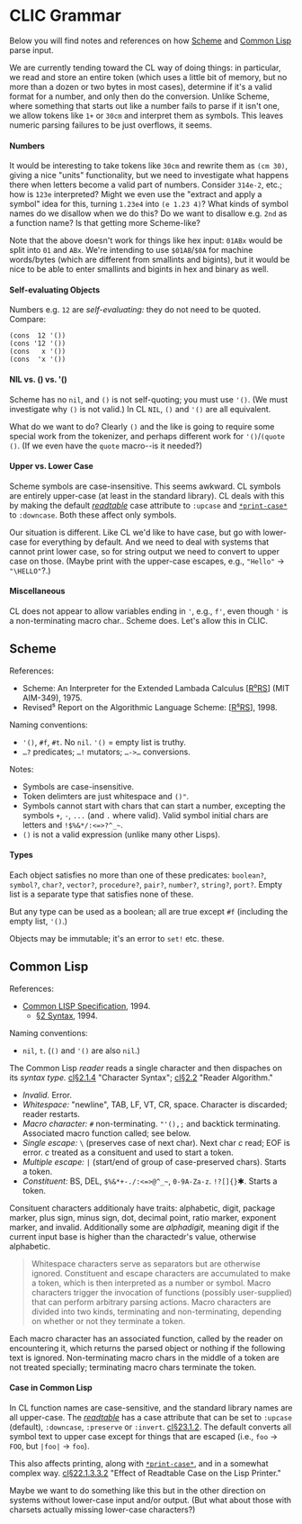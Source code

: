 CLIC Grammar
============

Below you will find notes and references on how [Scheme][R⁵RS] and
[Common Lisp][cl] parse input.

We are currently tending toward the CL way of doing things: in particular,
we read and store an entire token (which uses a little bit of memory, but
no more than a dozen or two bytes in most cases), determine if it's a valid
format for a number, and only then do the conversion. Unlike Scheme, where
something that starts out like a number fails to parse if it isn't one, we
allow tokens like `1+` or `30cm` and interpret them as symbols. This leaves
numeric parsing failures to be just overflows, it seems.

#### Numbers

It would be interesting to take tokens like `30cm` and rewrite them as `(cm
30)`, giving a nice "units" functionality, but we need to investigate what
happens there when letters become a valid part of numbers. Consider
`314e-2`, etc.; how is `123e` interpreted? Might we even use the "extract
and apply a symbol" idea for this, turning `1.23e4` into `(e 1.23 4)`? What
kinds of symbol names do we disallow when we do this? Do we want to
disallow e.g. `2nd` as a function name? Is that getting more Scheme-like?

Note that the above doesn't work for things like hex input: `01ABx` would
be split into `01` and `ABx`. We're intending to use `$01AB`/`$0A` for
machine words/bytes (which are different from smallints and bigints), but
it would be nice to be able to enter smallints and bigints in hex and
binary as well.

#### Self-evaluating Objects

Numbers e.g. `12` are _self-evaluating:_ they do not need to be quoted.
Compare:

    (cons  12 '())
    (cons '12 '())
    (cons   x '())
    (cons  'x '())

#### NIL vs. () vs. '()

Scheme has no `nil`, and `()` is not self-quoting; you must use `'()`. (We
must investigate why `()` is not valid.) In CL `NIL`, `()` and `'()` are
all equivalent.

What do we want to do? Clearly `()` and the like is going to require some
special work from the tokenizer, and perhaps different work for
`'()`/`(quote ()`. (If we even have the `quote` macro--is it needed?)

#### Upper vs. Lower Case

Scheme symbols are case-insensitive. This seems awkward. CL symbols are
entirely upper-case (at least in the standard library). CL deals with this
by making the default [_readtable_][cl:readtable] case attribute to
`:upcase` and [`*print-case*`] to `:downcase`. Both these affect only
symbols.

Our situation is different. Like CL we'd like to have case, but go with
lower-case for everything by default. And we need to deal with systems that
cannot print lower case, so for string output we need to convert to upper
case on those. (Maybe print with the upper-case escapes, e.g., `"Hello"` →
`"\HELLO"`?.)

#### Miscellaneous

CL does not appear to allow variables ending in `'`, e.g., `f'`, even
though `'` is a non-terminating macro char.. Scheme does. Let's allow this
in CLIC.


Scheme
------

References:
- Scheme: An Interpreter for the Extended Lambada Calculus [[R⁰RS]]
  (MIT AIM-349), 1975.
- Revised⁵ Report on the Algorithmic Language Scheme: [[R⁵RS]], 1998.

Naming conventions:
- `'()`, `#f`, `#t`. No `nil`. `'()` = empty list is truthy.
- `…?` predicates; `…!` mutators; `…->…` conversions.

Notes:
- Symbols are case-insensitive.
- Token delimters are just whitespace and `()"`.
- Symbols cannot start with chars that can start a number, excepting the
  symbols `+`, `-`, `...` (and `.` where valid). Valid symbol initial chars
  are letters and `!$%&*/:<=>?^_~`.
- `()` is not a valid expression (unlike many other Lisps).

#### Types

Each object satisfies no more than one of these predicates: `boolean?`,
`symbol?`, `char?`, `vector?`, `procedure?`, `pair?`, `number?`, `string?`,
`port?`. Empty list is a separate type that satisfies none of these.

But any type can be used as a boolean; all are true except `#f` (including
the empty list, `'()`.)

Objects may be immutable; it's an error to `set!` etc. these.


Common Lisp
-----------

References:
- [Common LISP Specification][cl], 1994.
  - [§2 Syntax][cl§2], 1994.

Naming conventions:
- `nil`, `t`. (`()` and `'()` are also `nil`.)

The Common Lisp _reader_ reads a single character and then dispaches on its
_syntax type._ [cl§2.1.4] "Character Syntax"; [cl§2.2] "Reader Algorithm."

- _Invalid._ Error.
- _Whitespace:_ "newline", TAB, LF, VT, CR, space.
  Character is discarded; reader restarts.
- _Macro character:_ `#` non-terminating. `"'(),;` and backtick terminating.
  Associated macro function called; see below.
- _Single escape:_ `\` (preserves case of next char).
  Next char _c_ read; EOF is error. _c_ treated as a consituent and
  used to start a token.
- _Multiple escape:_ `|` (start/end of group of case-preserved chars).
  Starts a token.
- _Constituent:_ BS, DEL, `$%&*+-./:<=>@^_~`, `0-9A-Za-z`. `!?[]{}`✱.
  Starts a token.

Consituent characters additionaly have traits: alphabetic, digit, package
marker, plus sign, minus sign, dot, decimal point, ratio marker, exponent
marker, and invalid. Additionally some are _alphadigit,_ meaning digit if
the current input base is higher than the charactedr's value, otherwise
alphabetic.

> Whitespace characters serve as separators but are otherwise ignored.
> Constituent and escape characters are accumulated to make a token, which is
> then interpreted as a number or symbol. Macro characters trigger the
> invocation of functions (possibly user-supplied) that can perform arbitrary
> parsing actions. Macro characters are divided into two kinds, terminating
> and non-terminating, depending on whether or not they terminate a token.

Each macro character has an associated function, called by the reader on
encountering it, which returns the parsed object or nothing if the
following text is ignored. Non-terminating macro chars in the middle of a
token are not treated specially; terminating macro chars terminate the
token.

#### Case in Common Lisp

In CL function names are case-sensitive, and the standard library names are
all upper-case. The [_readtable_][cl:readtable] has a case attribute that
can be set to `:upcase` (default), `:downcase`, `:preserve` or `:invert`.
[cl§23.1.2]. The default converts all symbol text to upper case except for
things that are escaped (i.e., `foo` → `FOO`, but `|foo|` → `foo`).

This also affects printing, along with [`*print-case*`], and in a somewhat
complex way. [cl§22.1.3.3.2] "Effect of Readtable Case on the Lisp
Printer."

Maybe we want to do something like this but in the other direction on
systems without lower-case input and/or output. (But what about those with
charsets actually missing lower-case characters?)



<!-------------------------------------------------------------------->

<!-- Scheme -->
[R⁰RS]: https://dspace.mit.edu/bitstream/handle/1721.1/5794/AIM-349.pdf
[R⁰RS]: https://standards.scheme.org/official/r0rs.pdf
[R⁵RS]: https://standards.scheme.org/official/r5rs.pdf

<!-- Common Lisp -->
[`*print-case*`]: https://novaspec.org/cl/v_print-case
[cl:readtable]: https://novaspec.org/cl/t_readtable
[cl]: https://novaspec.org/cl
[cl§2.1.4]: https://novaspec.org/cl/2_1_Character_Syntax#sec_2_1_4
[cl§2.2]: https://novaspec.org/cl/2_2_Reader_Algorithm
[cl§22.1.3.3.2]: https://novaspec.org/cl/22_1_The_Lisp_Printer#sec_22_1_3_3_2
[cl§23.1.2]: https://novaspec.org/cl/23_1_Reader_Concepts#sec_23_1_2
[cl§2]: https://novaspec.org/cl/2_Syntax
